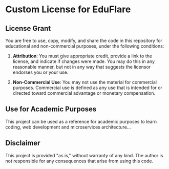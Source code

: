 # Custom License for EduFlare

## License Grant
You are free to use, copy, modify, and share the code in this repository for educational and non-commercial purposes, under the following conditions:

1. **Attribution**: You must give appropriate credit, provide a link to the license, and indicate if changes were made. You may do this in any reasonable manner, but not in any way that suggests the licensor endorses you or your use.

2. **Non-Commercial Use**: You may not use the material for commercial purposes. Commercial use is defined as any use that is intended for or directed toward commercial advantage or monetary compensation.

## Use for Academic Purposes
This project can be used as a reference for academic purposes to learn coding, web development and microservices architecture...

## Disclaimer
This project is provided "as is," without warranty of any kind. The author is not responsible for any consequences that arise from using this code.